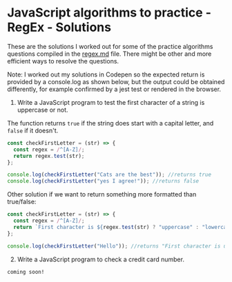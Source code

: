 # JavaScript algorithms to practice - RegEx - Solutions

These are the solutions I worked out for some of the practice algorithms questions compiled in the [regex.md](regex.md) file. There might be other and more efficient ways to resolve the questions.

Note: I worked out my solutions in Codepen so the expected return is provided by a console.log as shown below, but the output could be obtained differently, for example confirmed by a jest test or rendered in the browser.

1. Write a JavaScript program to test the first character of a string is uppercase or not.

The function returns `true` if the string does start with a capital letter, and `false` if it doesn't.

```js
const checkFirstLetter = (str) => {
  const regex = /^[A-Z]/;
  return regex.test(str);
};

console.log(checkFirstLetter("Cats are the best")); //returns true
console.log(checkFirstLetter("yes I agree!")); //returns false
```

Other solution if we want to return something more formatted than true/false:

```js
const checkFirstLetter = (str) => {
  const regex = /^[A-Z]/;
  return `First character is ${regex.test(str) ? "uppercase" : "lowercase"}`;
};

console.log(checkFirstLetter("Hello")); //returns "First character is uppercase"
```

2. Write a JavaScript program to check a credit card number.

```
coming soon!
```
